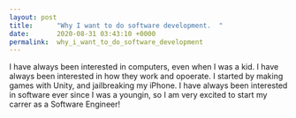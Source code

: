 ```yaml
---
layout: post
title:      "Why I want to do software development.  "
date:       2020-08-31 03:43:10 +0000
permalink:  why_i_want_to_do_software_development
---
```



I have always been interested in computers, even when I was a kid. I have always been interested in how they work and opoerate. I started by making games with Unity, and jailbreaking my iPhone. I have always been interested in software ever since I was a youngin, so I am very excited to start my carrer as a Software Engineer!
